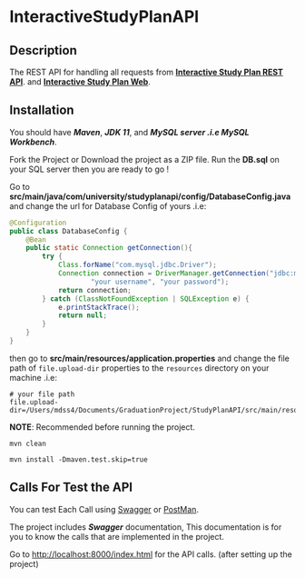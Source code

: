 # InteractiveStudyPlanAPI
## Description
The REST API for handling all requests from **[Interactive Study Plan REST API](https://github.com/Mohammad-Daoud/InteractiveStudyPlanAPI.git)**.
and **[Interactive Study Plan Web](https://github.com/Mohammad-Daoud/InteractiveStudyPlanWeb.git)**.

## Installation
You should have ***Maven***, ***JDK 11***, and ***MySQL server .i.e 
MySQL Workbench***.

Fork the Project or Download the project as a ZIP file.
Run the **DB.sql** on your SQL server then you are ready to go ! 

Go to **src/main/java/com/university/studyplanapi/config/DatabaseConfig.java**
and change the url for Database Config of yours .i.e:

```java
@Configuration
public class DatabaseConfig {
    @Bean
    public static Connection getConnection(){
        try {
            Class.forName("com.mysql.jdbc.Driver");
            Connection connection = DriverManager.getConnection("jdbc:mysql://localhost:3306/university" ,//your link here
                    "your username", "your password");
            return connection;
        } catch (ClassNotFoundException | SQLException e) {
            e.printStackTrace();
            return null;
        }
    }
}
```
then go to **src/main/resources/application.properties**
and change the file path of ``file.upload-dir`` properties to the
`resources` directory on your machine .i.e:
```properties
# your file path 
file.upload-dir=/Users/mdss4/Documents/GraduationProject/StudyPlanAPI/src/main/resources/
```


**NOTE**: Recommended before running the project.
```
mvn clean  
```

```
mvn install -Dmaven.test.skip=true 
```

## Calls For Test the API
You can test Each Call using [Swagger](https://swagger.io/) 
or [PostMan](https://www.postman.com/).

The project includes ***Swagger*** documentation,
This documentation is for you to know the calls that are implemented in the project.

Go to <http://localhost:8000/index.html> for the API calls. (after setting up the project)